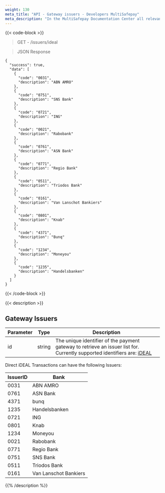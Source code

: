 ```yaml
---
weight: 130
meta_title: "API - Gateway issuers - Developers MultiSafepay"
meta_description: "In the MultiSafepay Documentation Center all relevant information regarding our Plugins and API. As well as Support pages for Payment Method, Tools and General Questions. You can also find the contact details of our Support Team and Integration Team."
---
```


{{< code-block >}}

> GET - /issuers/ideal


> JSON Response


```shell
{
  "success": true,
  "data": [
    {
      "code": "0031",
      "description": "ABN AMRO"
    },
    {
      "code": "0751",
      "description": "SNS Bank"
    },
    {
      "code": "0721",
      "description": "ING"
    },
    {
      "code": "0021",
      "description": "Rabobank"
    },
    {
      "code": "0761",
      "description": "ASN Bank"
    },
    {
      "code": "0771",
      "description": "Regio Bank"
    },
    {
      "code": "0511",
      "description": "Triodos Bank"
    },
    {
      "code": "0161",
      "description": "Van Lanschot Bankiers"
    },
    {
      "code": "0801",
      "description": "Knab"
    },
    {
      "code": "4371",
      "description": "Bunq"
    },
    {
      "code": "1234",
      "description": "Moneyou"
    },
    {
      "code": "1235",
      "description": "Handelsbanken"
    }
  ]
}

```
{{< /code-block >}}

{{< description >}}
## Gateway Issuers

| Parameter         | Type   | Description                                                                                           |
|-------------------|--------|---------------------------------------------------------------------------------------------------------|
| id                | string | The unique identifier of the payment gateway to retrieve an issuer list for. Currently supported identifiers are: [iDEAL](#ideal-issuers) |

Direct iDEAL Transactions can have the following Issuers:

| IssuerID | Bank                  |
|----------|-----------------------|
| 0031     | ABN AMRO              |
| 0761     | ASN Bank              |
| 4371     | bunq                  |
| 1235     | Handelsbanken         |
| 0721     | ING                   |
| 0801     | Knab                  |
| 1234     | Moneyou               |
| 0021     | Rabobank              |
| 0771     | Regio Bank            |
| 0751     | SNS Bank              |
| 0511     | Triodos Bank          |
| 0161     | Van Lanschot Bankiers |
{{% /description %}}


